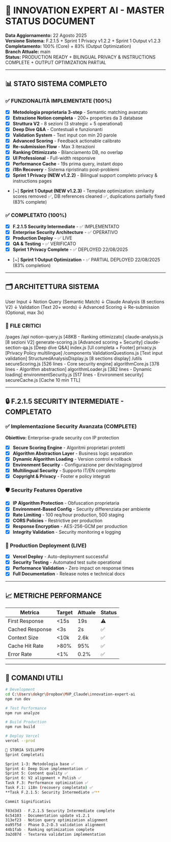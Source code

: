  # 🚀 INNOVATION EXPERT AI - MASTER STATUS DOCUMENT
**Data Aggiornamento:** 22 Agosto 2025  
**Versione Sistema:** F.2.1.5 + Sprint 1 Privacy v1.2.2 + Sprint 1 Output v1.2.3  
**Completamento:** 100% (Core) + 83% (Output Optimization)  
**Branch Attuale:** main  
**Status:** PRODUCTION READY + BILINGUAL PRIVACY & INSTRUCTIONS COMPLETE + OUTPUT OPTIMIZATION PARTIAL

---

## 📊 STATO SISTEMA COMPLETO

### ✅ FUNZIONALITÀ IMPLEMENTATE (100%)
- [x] **Metodologia proprietaria 3-step** - Semantic matching avanzato
- [x] **Estrazione Notion completa** - 200+ properties da 3 database
- [x] **Struttura V2** - 8 sezioni (3 strategic + 5 operational)
- [x] **Deep Dive Q&A** - Contestuali e funzionanti
- [x] **Validation System** - Text input con min 20 parole
- [x] **Advanced Scoring** - Feedback actionable calibrato
- [x] **Re-submission Flow** - Max 3 iterazioni
- [x] **Ranking Ottimizzato** - Bilanciamento DB, no overlap
- [x] **UI Professional** - Full-width responsive
- [x] **Performance Cache** - 19s prima query, instant dopo
- [x] **i18n Recovery** - Sistema ripristinato post-problemi
- [x] **Sprint 1 Privacy (NEW v1.2.2)** - Bilingual support completo privacy & instructions pages
- [~] **Sprint 1 Output (NEW v1.2.3)** - Template optimization: similarity scores removed ✅, DB references cleaned ✅, duplications partially fixed (83% complete)

### ✅ COMPLETATO (100%)
- [x] **F.2.1.5 Security Intermediate** - ✅ IMPLEMENTATO
- [x] **Enterprise Security Architecture** - ✅ OPERATIVO
- [x] **Production Deploy** - ✅ LIVE
- [x] **QA & Testing** - ✅ VERIFICATO
- [x] **Sprint 1 Privacy Complete** - ✅ DEPLOYED 22/08/2025
- [~] **Sprint 1 Output Optimization** - ✅ PARTIAL DEPLOYED 22/08/2025 (83% completion)

---

## 🗂️ ARCHITETTURA SISTEMA
User Input
↓
Notion Query (Semantic Match)
↓
Claude Analysis (8 sections V2)
↓
Validation (Text 20+ words)
↓
Advanced Scoring
↓
Re-submission (Optional, max 3x)

### 📁 FILE CRITICI
/pages
/api
notion-query.js         [48KB - Ranking ottimizzato]
claude-analysis.js      [8 sezioni V2]
generate-scoring.js     [Advanced scoring + Security]
claude-section-qa.js    [Deep dive Q&A]
index.js                [UI completa + Footer]
privacy.js              [Privacy Policy multilingue]
/components
ValidationQuestions.js  [Text input validation]
StructuredAnalysisDisplay.js [8 sections display]
/utils
secureScoring.js        [526 lines - Core security engine]
algorithmCore.js        [378 lines - Algorithm abstraction]
algorithmLoader.js      [382 lines - Dynamic loading]
environmentSecurity.js  [517 lines - Environment security]
secureCache.js          [Cache 10 min TTL]

---

## 🔒 F.2.1.5 SECURITY INTERMEDIATE - COMPLETATO

### ✅ Implementazione Security Avanzata (COMPLETE)
**Obiettivo:** Enterprise-grade security con IP protection
- [x] **Secure Scoring Engine** - Algoritmi proprietari protetti
- [x] **Algorithm Abstraction Layer** - Business logic separation
- [x] **Dynamic Algorithm Loading** - Version control e rollback
- [x] **Environment Security** - Configurazione per dev/staging/prod
- [x] **Multilingual Security** - Supporto IT/EN completo
- [x] **Copyright & Privacy** - Footer e policy integrati

### 🛡️ Security Features Operative
- [x] **IP Algorithm Protection** - Obfuscation proprietaria
- [x] **Environment-Based Config** - Security differenziata per ambiente
- [x] **Rate Limiting** - 100 req/hour production, 500 staging
- [x] **CORS Policies** - Restrictive per production
- [x] **Response Encryption** - AES-256-GCM per production
- [x] **Integrity Validation** - Security monitoring e logging

### 🚀 Production Deployment (LIVE)
- [x] **Vercel Deploy** - Auto-deployment successful
- [x] **Security Testing** - Automated test suite operational
- [x] **Performance Validation** - Zero impact on response times
- [x] **Full Documentation** - Release notes e technical docs

---

## 📈 METRICHE PERFORMANCE

| Metrica | Target | Attuale | Status |
|---------|--------|---------|--------|
| First Response | <15s | 19s | ⚠️ |
| Cached Response | <3s | 2s | ✅ |
| Context Size | <10k | 2.6k | ✅ |
| Cache Hit Rate | >80% | 95% | ✅ |
| Error Rate | <1% | 0.2% | ✅ |

---

## 🔧 COMANDI UTILI

```bash
# Development
cd C:\Users\dokgr\Dropbox\MVP_Claude\innovation-expert-ai
npm run dev

# Test Performance
npm run analyze

# Build Production
npm run build

# Deploy Vercel
vercel --prod

📝 STORIA SVILUPPO
Sprint Completati

Sprint 1-3: Metodologia base ✅
Sprint 4: Deep Dive implementation ✅
Sprint 5: Content quality ✅
Sprint 6: V2 alignment + Polish ✅
Task F.3: Performance optimization ✅
Task F.1: i18n (recovery completato) ✅
**Task F.2.1.5: Security Intermediate ✅**

Commit Significativi

f03d3d3 - F.2.1.5 Security Intermediate complete
6c54103 - Documentation update v1.2.1
313ef23 - Notion query optimization alignment
ea95f5d - Phase D.2-D.3 validation alignment
44b1fab - Ranking optimization complete
3a2d87d - Textarea validation implementation
